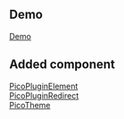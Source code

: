 ## Demo 

[Demo](http://www.spring-ctrl.com)

## Added component

[PicoPluginElement](doc/PicoPluginElement.md)  
[PicoPluginRedirect](doc/PicoPluginRedirect.md)  
[PicoTheme](doc/PicoTheme.md)  
